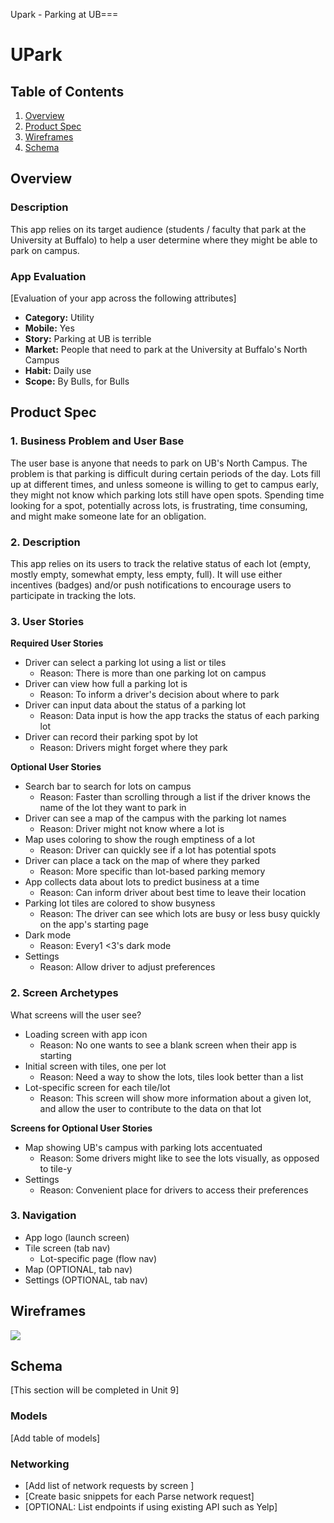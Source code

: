 Upark - Parking at UB===

# UPark

## Table of Contents
1. [Overview](#Overview)
1. [Product Spec](#Product-Spec)
1. [Wireframes](#Wireframes)
2. [Schema](#Schema)

## Overview
### Description
This app relies on its target audience (students / faculty that park at the University at Buffalo) to help a user determine where they might be able to park on campus.

### App Evaluation
[Evaluation of your app across the following attributes]
- **Category:** Utility
- **Mobile:** Yes
- **Story:** Parking at UB is terrible
- **Market:** People that need to park at the University at Buffalo's North Campus
- **Habit:** Daily use
- **Scope:** By Bulls, for Bulls

## Product Spec

### 1. Business Problem and User Base
The user base is anyone that needs to park on UB's North Campus. The problem is that parking is difficult during certain periods of the day. Lots fill up at different times, and unless someone is willing to get to campus early, they might not know which parking lots still have open spots. Spending time looking for a spot, potentially across lots, is frustrating, time consuming, and might make someone late for an obligation.

### 2. Description
This app relies on its users to track the relative status of each lot (empty, mostly empty, somewhat empty, less empty, full). It will use either incentives (badges) and/or push notifications to encourage users to participate in tracking the lots.


### 3. User Stories

**Required User Stories**

* Driver can select a parking lot using a list or tiles
    * Reason: There is more than one parking lot on campus
* Driver can view how full a parking lot is
    * Reason: To inform a driver's decision about where to park
* Driver can input data about the status of a parking lot
    * Reason: Data input is how the app tracks the status of each parking lot
* Driver can record their parking spot by lot
    * Reason: Drivers might forget where they park

**Optional User Stories**

* Search bar to search for lots on campus
    * Reason: Faster than scrolling through a list if the driver knows the name of the lot they want to park in
* Driver can see a map of the campus with the parking lot names
    * Reason: Driver might not know where a lot is
* Map uses coloring to show the rough emptiness of a lot
    * Reason: Driver can quickly see if a lot has potential spots
* Driver can place a tack on the map of where they parked
    * Reason: More specific than lot-based parking memory
* App collects data about lots to predict business at a time
    * Reason: Can inform driver about best time to leave their location
* Parking lot tiles are colored to show busyness
    * Reason: The driver can see which lots are busy or less busy quickly on the app's starting page
* Dark mode
    * Reason: Every1 <3's dark mode
* Settings
    * Reason: Allow driver to adjust preferences

### 2. Screen Archetypes

What screens will the user see?
* Loading screen with app icon
    * Reason: No one wants to see a blank screen when their app is starting
* Initial screen with tiles, one per lot
    * Reason: Need a way to show the lots, tiles look better than a list
* Lot-specific screen for each tile/lot
    * Reason: This screen will show more information about a given lot, and allow the user to contribute to the data on that lot

**Screens for Optional User Stories**
* Map showing UB's campus with parking lots accentuated
    * Reason: Some drivers might like to see the lots visually, as opposed to tile-y
* Settings
    * Reason: Convenient place for drivers to access their preferences

### 3. Navigation

* App logo (launch screen)
* Tile screen (tab nav)
    * Lot-specific page (flow nav)
* Map (OPTIONAL, tab nav)
* Settings (OPTIONAL, tab nav)

## Wireframes
![](https://i.imgur.com/W9Moc9O.png)



## Schema 
[This section will be completed in Unit 9]
### Models
[Add table of models]
### Networking
- [Add list of network requests by screen ]
- [Create basic snippets for each Parse network request]
- [OPTIONAL: List endpoints if using existing API such as Yelp]